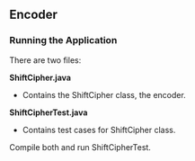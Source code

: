 ## Encoder

### Running the Application

There are two files:

**ShiftCipher.java**

- Contains the ShiftCipher class, the encoder.

**ShiftCipherTest.java**

- Contains test cases for ShiftCipher class.

Compile both and run ShiftCipherTest.
